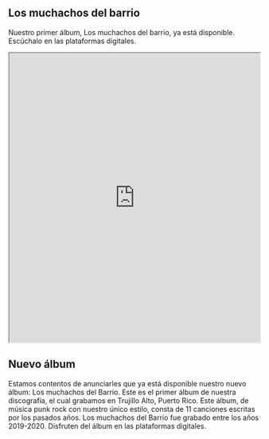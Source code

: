 ## Los muchachos del barrio

Nuestro primer álbum, Los muchachos del barrio, ya está disponible. Escúchalo en las plataformas digitales.

<iframe src="https://open.spotify.com/embed/album/6ZLBxFv1eFc6oN90yeNK7P" width="100%" height="580" allow="encrypted-media"></iframe>

## Nuevo álbum

Estamos contentos de anunciarles que ya está disponible nuestro nuevo álbum: Los muchachos del Barrio. Este es el primer álbum de nuestra discografía, el cual grabamos en Trujillo Alto, Puerto Rico. Este álbum, de música punk rock con nuestro único estilo, consta de 11 canciones escritas por los pasados años. Los muchachos del Barrio fue grabado entre los años 2019-2020. Disfruten del álbum en las plataformas digitales.

